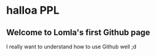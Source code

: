 # halloa PPL 
## Welcome to Lomla's first Github page 

I really want to understand how to use Github well ;d
